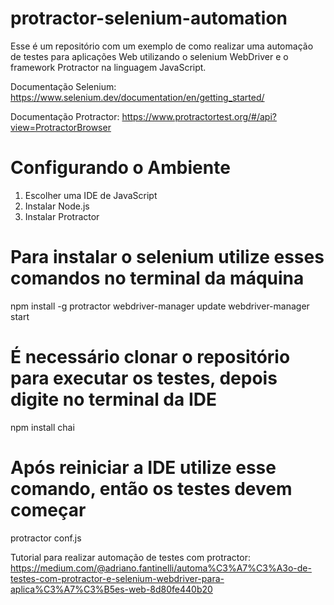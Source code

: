 # protractor-selenium-automation
  Esse é um repositório com um exemplo de como realizar uma automação de testes para aplicações Web utilizando o selenium WebDriver e o framework Protractor na linguagem JavaScript.

  Documentação Selenium: https://www.selenium.dev/documentation/en/getting_started/

  Documentação Protractor: https://www.protractortest.org/#/api?view=ProtractorBrowser

# Configurando o Ambiente
  1. Escolher uma IDE de JavaScript
  2. Instalar Node.js
  3. Instalar Protractor 
   
# Para instalar o selenium utilize esses comandos no terminal da máquina
  npm install -g protractor
  webdriver-manager update
  webdriver-manager start

# É necessário clonar o repositório para executar os testes, depois digite no terminal da IDE
  npm install chai

# Após reiniciar a IDE utilize esse comando, então os testes devem começar
  protractor conf.js
  
  Tutorial para realizar automação de testes com protractor: https://medium.com/@adriano.fantinelli/automa%C3%A7%C3%A3o-de-testes-com-protractor-e-selenium-webdriver-para-aplica%C3%A7%C3%B5es-web-8d80fe440b20
  

  
